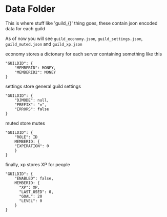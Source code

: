 # Data Folder

This is where stuff like 'guild_{}' thing goes, these contain json encoded data for each guild

As of now you will see `guild_economy.json`, `guild_settings.json`, `guild_muted.json` and `guild_xp.json`

economy stores a dictonary for each server containing something like this

```
"GUILDID": {
    "MEMBERID": MONEY,
    "MEMBERID2": MONEY
}
```

settings store general guild settings

```
"GUILDID": {
    "DJMODE": null,
    "PREFIX": "=",
    "ERRORS": false
}
```

muted store mutes

```
"GUILDID": {
    "ROLE": ID
    MEMBERID: {
    "EXPERATION": 0
    }
}
```

finally, xp stores XP for people
```
"GUILDID": {
    "ENABLED": false,
    MEMBERID: {
      "XP": XP,
      "LAST_USED": 0,
      "GOAL": 20
      "LEVEL": 0
    }
}
```
